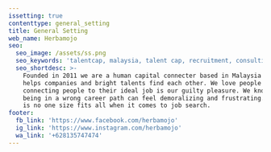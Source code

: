 ```yaml
---
issetting: true
contenttype: general_setting
title: General Setting
web_name: Herbamojo
seo:
  seo_image: /assets/ss.png
  seo_keywords: 'talentcap, malaysia, talent cap, recruitment, consulting'
  seo_shortdesc: >-
    Founded in 2011 we are a human capital connecter based in Malaysia that
    helps companies and bright talents find each other. We love people and
    connecting people to their ideal job is our guilty pleasure. We know that
    being in a wrong career path can feel demoralizing and frustrating.   There
    is no one size fits all when it comes to job search.
footer:
  fb_link: 'https://www.facebook.com/herbamojo'
  ig_link: 'https://www.instagram.com/herbamojo'
  wa_link: '+628135747474'
---
```

